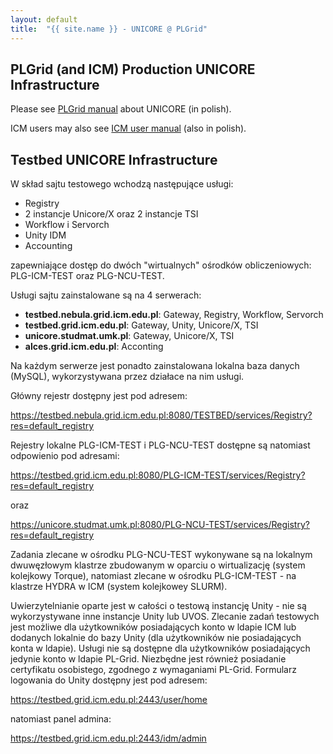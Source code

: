 ```yaml
---
layout: default
title:  "{{ site.name }} - UNICORE @ PLGrid"
---
```


## PLGrid (and ICM) Production UNICORE Infrastructure

Please see [PLGrid manual](http://docs.plgrid.pl/unicore) about UNICORE (in polish).

ICM users may also see [ICM user manual](https://www.icm.edu.pl/kdm/Podr%C4%99cznik_u%C5%BCytkownika) (also in polish).

## Testbed UNICORE Infrastructure

W skład sajtu testowego wchodzą następujące usługi:
*  Registry
*  2 instancje Unicore/X oraz 2 instancje TSI
*  Workflow i Servorch
*  Unity IDM
*  Accounting

zapewniające dostęp do dwóch "wirtualnych" ośrodków obliczeniowych: PLG-ICM-TEST oraz PLG-NCU-TEST.

Usługi sajtu zainstalowane są na 4 serwerach:

* **testbed.nebula.grid.icm.edu.pl**: Gateway, Registry, Workflow, Servorch
* **testbed.grid.icm.edu.pl**: Gateway, Unity, Unicore/X, TSI
* **unicore.studmat.umk.pl**: Gateway, Unicore/X, TSI
* **alces.grid.icm.edu.pl**: Acconting

Na każdym serwerze jest ponadto zainstalowana lokalna baza danych (MySQL), wykorzystywana przez działace na nim usługi.

Główny rejestr dostępny jest pod adresem:

https://testbed.nebula.grid.icm.edu.pl:8080/TESTBED/services/Registry?res=default_registry

Rejestry lokalne PLG-ICM-TEST i PLG-NCU-TEST dostępne są natomiast odpowienio pod adresami:

https://testbed.grid.icm.edu.pl:8080/PLG-ICM-TEST/services/Registry?res=default_registry

oraz

https://unicore.studmat.umk.pl:8080/PLG-NCU-TEST/services/Registry?res=default_registry

Zadania zlecane w ośrodku PLG-NCU-TEST wykonywane są na lokalnym dwuwęzłowym klastrze zbudowanym w oparciu o wirtualizację (system kolejkowy Torque), natomiast zlecane w ośrodku PLG-ICM-TEST - na klastrze HYDRA w ICM (system kolejkowey SLURM).

Uwierzytelnianie oparte jest w całości o testową instancję Unity - nie są wykorzystywane inne instancje Unity lub UVOS. Zlecanie zadań testowych jest możliwe dla użytkowników posiadających konto w ldapie ICM lub dodanych lokalnie do bazy Unity (dla użytkowników nie posiadających konta w ldapie). Usługi nie są dostępne dla użytkowników posiadających jedynie konto w ldapie PL-Grid. Niezbędne jest również posiadanie certyfikatu osobistego, zgodnego z wymaganiami PL-Grid. Formularz logowania do Unity dostępny jest pod adresem:

https://testbed.grid.icm.edu.pl:2443/user/home

natomiast panel admina:

https://testbed.grid.icm.edu.pl:2443/idm/admin
